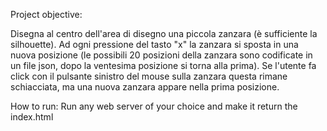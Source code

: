 Project objective:

Disegna al centro dell'area di disegno una piccola zanzara (è
sufficiente la silhouette). Ad ogni pressione del tasto "x" la zanzara
si sposta in una nuova posizione (le possibili 20 posizioni della
zanzara sono codificate in un file json, dopo la ventesima posizione si
torna alla prima). Se l'utente fa click con il pulsante sinistro del
mouse sulla zanzara questa rimane schiacciata, ma una nuova zanzara
appare nella prima posizione.

How to run:
Run any web server of your choice and make it return the index.html
